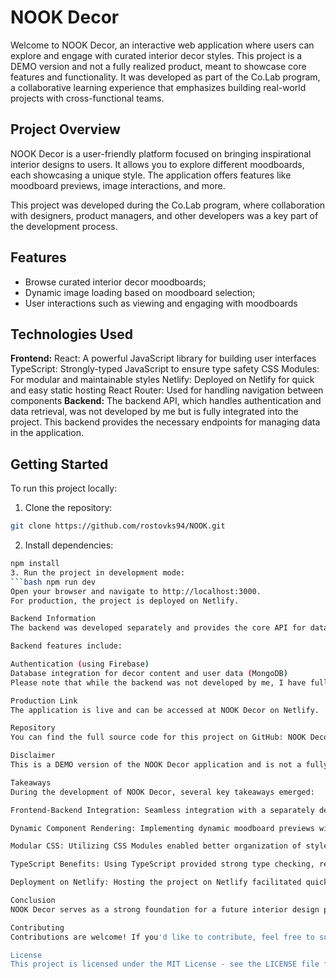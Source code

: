 # NOOK Decor
Welcome to NOOK Decor, an interactive web application where users can explore and engage with curated interior decor styles. This project is a DEMO version and not a fully realized product, meant to showcase core features and functionality. It was developed as part of the Co.Lab program, a collaborative learning experience that emphasizes building real-world projects with cross-functional teams.

## Project Overview
NOOK Decor is a user-friendly platform focused on bringing inspirational interior designs to users. It allows you to explore different moodboards, each showcasing a unique style. The application offers features like moodboard previews, image interactions, and more.

This project was developed during the Co.Lab program, where collaboration with designers, product managers, and other developers was a key part of the development process.

## Features
- Browse curated interior decor moodboards;
- Dynamic image loading based on moodboard selection;
- User interactions such as viewing and engaging with moodboards

## Technologies Used
**Frontend:**
React: A powerful JavaScript library for building user interfaces
TypeScript: Strongly-typed JavaScript to ensure type safety
CSS Modules: For modular and maintainable styles
Netlify: Deployed on Netlify for quick and easy static hosting
React Router: Used for handling navigation between components
**Backend:**
The backend API, which handles authentication and data retrieval, was not developed by me but is fully integrated into the project. This backend provides the necessary endpoints for managing data in the application.

## Getting Started
To run this project locally:

1. Clone the repository:
```bash 
git clone https://github.com/rostovks94/NOOK.git
```
2. Install dependencies:
```bash 
npm install
3. Run the project in development mode:
```bash npm run dev
Open your browser and navigate to http://localhost:3000.
For production, the project is deployed on Netlify.

Backend Information
The backend was developed separately and provides the core API for data interactions in this project. Authentication and data management are fully handled by the existing backend.

Backend features include:

Authentication (using Firebase)
Database integration for decor content and user data (MongoDB)
Please note that while the backend was not developed by me, I have fully integrated it into this project to handle frontend functionality.

Production Link
The application is live and can be accessed at NOOK Decor on Netlify.

Repository
You can find the full source code for this project on GitHub: NOOK Decor Repository.

Disclaimer
This is a DEMO version of the NOOK Decor application and is not a fully realized product. Some features may be incomplete, and the current state is designed to demonstrate core functionalities only. Future updates may expand upon these features.

Takeaways
During the development of NOOK Decor, several key takeaways emerged:

Frontend-Backend Integration: Seamless integration with a separately developed backend was a crucial learning experience. Handling API interactions, especially in a demo product, required clear communication between the frontend and backend layers.

Dynamic Component Rendering: Implementing dynamic moodboard previews with images and styles based on user interaction was a challenge that helped improve understanding of conditional rendering in React.

Modular CSS: Utilizing CSS Modules enabled better organization of styles and minimized class name conflicts, making the project easier to maintain and expand in the future.

TypeScript Benefits: Using TypeScript provided strong type checking, reducing potential runtime errors and improving the overall reliability of the code.

Deployment on Netlify: Hosting the project on Netlify facilitated quick deployments and testing of live versions, which is especially beneficial for iterating on a demo product.

Conclusion
NOOK Decor serves as a strong foundation for a future interior design platform. While this demo version highlights core features such as moodboard previews and user interactions, there is significant potential for future development. The project, developed as part of the Co.Lab program, demonstrates solid frontend and backend integration, scalable design principles, and a flexible foundation for adding new features. Moving forward, expanding on user interactions, refining the design, and incorporating more dynamic backend features could elevate the platform to a fully-fledged product.

Contributing
Contributions are welcome! If you'd like to contribute, feel free to submit a pull request or report an issue.

License
This project is licensed under the MIT License - see the LICENSE file for details.
